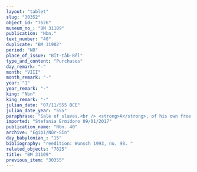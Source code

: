 ```yaml
---
layout: "tablet"
slug: "30352"
object_id: "7626"
museum_no_: "BM 31109"
publication: "Nbn."
text_number: "40"
duplicate: "BM 31902"
period: "NB"
place_of_issue: "Bīt-ṭāb-Bēl"
type_and_content: "Purchases"
day_remark: "-"
month: "VIII"
month_remark: "-"
year: "1"
year_remark: "-"
king: "Nbn"
king_remark: "-"
julian_date: "07/11/555 BCE"
julian_date_year: "555"
paraphrase: "Sale of slaves.<br /> <strong>A</strong>, of his own free will, sells two women of his domestic staff (<em>ni&scaron;ū bīti</em>) <strong><sup>f</sup>C<sub>1</sub></strong> and <strong><sup>f</sup>C<sub>2</sub></strong>, to <strong>B<sub>1</sub></strong> und <strong>B<sub>2</sub></strong> for a <em>hariṣ</em>-price amounting to 50 shekels of silver. The seller guarantees against (suits brought by) a person acting unlawfully (<em>sēh&ucirc;</em>) or a person claiming (<em>pāqirānu</em>) that these slaves are free persons (<em>mār ban&ecirc;</em>). Names of 5 witnesses and the scribe.<br /> &nbsp;<br /> <strong>A</strong> = Nab&ucirc;-kāṣir/Nab&ucirc;-zēru-lī&scaron;ir; <strong>B<sub>1</sub></strong> = Mu&scaron;ēzib-Marduk/Marduk-ēṭir//Nappāhu; <strong>B<sub>2</sub></strong> = Marduk-&scaron;umu- iddin/Nab&ucirc;-ahhē-iddin//Nappāhu; <strong><sup>f</sup>C<sub>1</sub></strong> = <sup>f</sup>Didinnatu; <strong><sup>f</sup>C<sub>2</sub></strong> = <sup>f</sup>Alak&scaron;u-lūmur"
imported: "Stefania Ermidoro 09/01/2017"
publication_name: "Nbn. 40"
archive: "Egibi/Nūr-Sîn"
day_babylonian_: "15"
bibliography: "reedition: Wunsch 1993, no. 98. "
related_objects: "7625"
title: "BM 31109"
previous_item: "30355"
---
```

